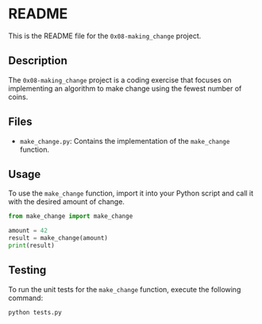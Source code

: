 # README

This is the README file for the `0x08-making_change` project.

## Description

The `0x08-making_change` project is a coding exercise that focuses on implementing an algorithm to make change using the fewest number of coins.

## Files

- `make_change.py`: Contains the implementation of the `make_change` function.

## Usage

To use the `make_change` function, import it into your Python script and call it with the desired amount of change.

```python
from make_change import make_change

amount = 42
result = make_change(amount)
print(result)
```

## Testing

To run the unit tests for the `make_change` function, execute the following command:

```bash
python tests.py
```
